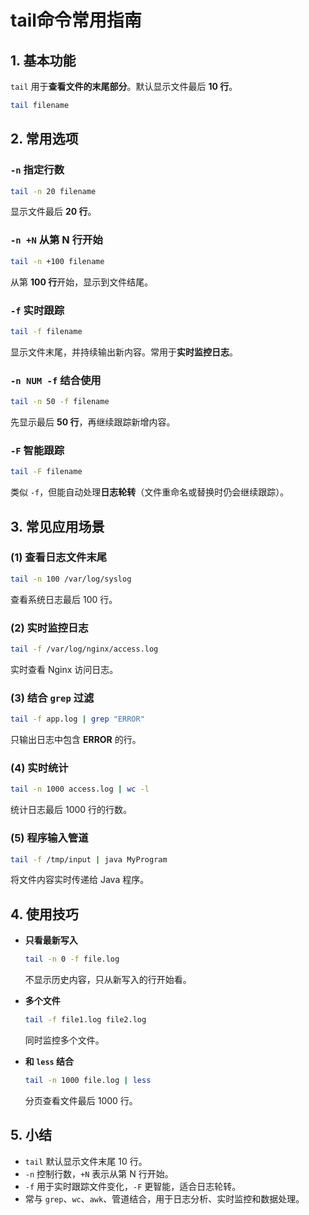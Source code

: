 # tail命令常用指南


## 1. 基本功能

`tail` 用于**查看文件的末尾部分**。默认显示文件最后 **10 行**。

```bash
tail filename
```


## 2. 常用选项

### **`-n`** 指定行数

```bash
tail -n 20 filename
```

显示文件最后 **20 行**。


### **`-n +N`** 从第 N 行开始

```bash
tail -n +100 filename
```

从第 **100 行**开始，显示到文件结尾。


### **`-f`** 实时跟踪

```bash
tail -f filename
```

显示文件末尾，并持续输出新内容。常用于**实时监控日志**。


### **`-n NUM -f`** 结合使用

```bash
tail -n 50 -f filename
```

先显示最后 **50 行**，再继续跟踪新增内容。


### **`-F`** 智能跟踪

```bash
tail -F filename
```

类似 `-f`，但能自动处理**日志轮转**（文件重命名或替换时仍会继续跟踪）。


## 3. 常见应用场景

### **(1) 查看日志文件末尾**

```bash
tail -n 100 /var/log/syslog
```

查看系统日志最后 100 行。


### **(2) 实时监控日志**

```bash
tail -f /var/log/nginx/access.log
```

实时查看 Nginx 访问日志。


### **(3) 结合 `grep` 过滤**

```bash
tail -f app.log | grep "ERROR"
```

只输出日志中包含 **ERROR** 的行。


### **(4) 实时统计**

```bash
tail -n 1000 access.log | wc -l
```

统计日志最后 1000 行的行数。


### **(5) 程序输入管道**

```bash
tail -f /tmp/input | java MyProgram
```

将文件内容实时传递给 Java 程序。

## 4. 使用技巧

* **只看最新写入**

  ```bash
  tail -n 0 -f file.log
  ```

  不显示历史内容，只从新写入的行开始看。

* **多个文件**

  ```bash
  tail -f file1.log file2.log
  ```

  同时监控多个文件。

* **和 `less` 结合**

  ```bash
  tail -n 1000 file.log | less
  ```

  分页查看文件最后 1000 行。

## 5. 小结

* `tail` 默认显示文件末尾 10 行。
* `-n` 控制行数，`+N` 表示从第 N 行开始。
* `-f` 用于实时跟踪文件变化，`-F` 更智能，适合日志轮转。
* 常与 `grep`、`wc`、`awk`、管道结合，用于日志分析、实时监控和数据处理。

